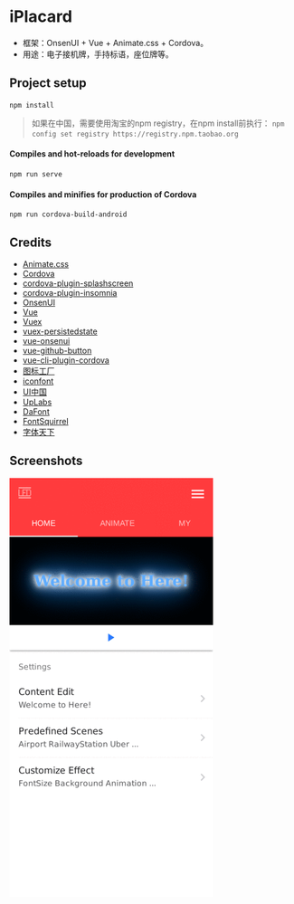 # iPlacard
- 框架：OnsenUI + Vue + Animate.css + Cordova。
- 用途：电子接机牌，手持标语，座位牌等。


## Project setup
```
npm install
```
>如果在中国，需要使用淘宝的npm registry，在npm install前执行：
`npm config set registry https://registry.npm.taobao.org`

#### Compiles and hot-reloads for development
```
npm run serve
```

#### Compiles and minifies for production of Cordova
```
npm run cordova-build-android
```


## Credits
- [Animate.css](https://daneden.github.io/animate.css)
- [Cordova](https://cordova.apache.org)
- [cordova-plugin-splashscreen](https://github.com/apache/cordova-plugin-splashscreen)
- [cordova-plugin-insomnia](https://github.com/EddyVerbruggen/Insomnia-PhoneGap-Plugin)
- [OnsenUI](https://github.com/OnsenUI/OnsenUI)
- [Vue](https://github.com/vuejs/vue)
- [Vuex](https://github.com/vuejs/vuex)
- [vuex-persistedstate](https://github.com/robinvdvleuten/vuex-persistedstate)
- [vue-onsenui](https://onsen.io/vue)
- [vue-github-button](https://github.com/ntkme/vue-github-button)
- [vue-cli-plugin-cordova](https://github.com/m0dch3n/vue-cli-plugin-cordova)
- [图标工厂](http://icon.wuruihong.com)
- [iconfont](https://www.iconfont.cn)
- [UI中国](https://www.ui.cn)
- [UpLabs](https://www.uplabs.com)
- [DaFont](https://www.dafont.com)
- [FontSquirrel](https://www.fontsquirrel.com)
- [字体天下](http://www.fonts.net.cn)


## Screenshots
![HOME](screenshots/Home.png)
